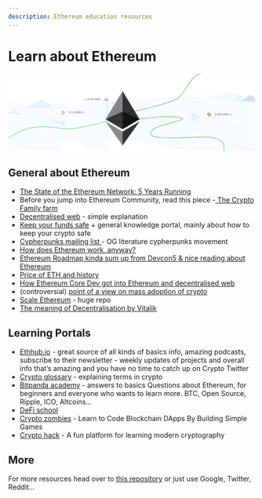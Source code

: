 ```yaml
---
description: Ethereum education resources
---
```


# Learn about Ethereum

![](<../.gitbook/assets/image (3) (1) (1).png>)

## General about Ethereum

* [The State of the Ethereum Network: 5 Years Running](https://consensys.net/blog/news/the-state-of-the-ethereum-network-2020/)
* Before you jump into Ethereum Community, read this piece -[ The Crypto Family farm](https://logicmag.io/bodies/the-crypto-family-farm/)
* [Decentralised web](https://hackernoon.com/dweb-the-decentralized-web-a0e9c6a5c0ec) - simple explanation
* [Keep your funds safe](https://support.mycrypto.com/) + general knowledge portal, mainly about how to keep your crypto safe
* [Cypherpunks mailing list ](http://mailing-list-archive.cryptoanarchy.wiki/)- OG literature cypherpunks movement
* [How does Ethereum work, anyway?](https://medium.com/@preethikasireddy/how-does-ethereum-work-anyway-22d1df506369)
* [Ethereum Roadmap kinda sum up from Devcon5 & nice reading about Ethereum](https://decrypt.co/10298/devcon-5-building-a-decentralized-revolution-at-scale)
* [Price of ETH and history](https://hackernoon.com/in-defense-of-ethereum-and-its-fatness-why-im-still-bullish-on-eth-4c00fea65442?gi=54535f63bbe2)
* [How Ethereum Core Dev got into Ethereum and decentralised web](https://medium.com/@pipermerriam/my-rambling-journey-into-a-career-working-on-ethereum-and-the-decentralized-web-134743766f64)
* (controversial) [point of a view on mass adoption of crypto](https://www.coindesk.com/cryptocurrency-is-most-useful-for-breaking-laws-and-social-constructs)
* [Scale Ethereum](https://github.com/jpitts/eth-community-discussions/blob/master/proposals-to-scale.md#general-strategies-for-scaling-the-ethereum-network) - huge repo
* [The meaning of Decentralisation by Vitalik](https://medium.com/@VitalikButerin/the-meaning-of-decentralization-a0c92b76a274#.4hl67650f)

## Learning Portals

* [Ethhub.io](https://docs.ethhub.io/) - great source of all kinds of basics info, amazing podcasts, subscribe to their newsletter - weekly updates of projects and overall info that’s amazing and you have no time to catch up on Crypto Twitter
* [Crypto glossary](https://a16z.com/2019/11/08/crypto-glossary/) - explaining terms in crypto
* [Bitpanda academy](https://www.bitpanda.com/academy/en/lessons/what-is-ethereum/) - answers to basics Questions about Ethereum, for beginners and everyone who wants to learn more. BTC, Open Source, Ripple, ICO, Altcoins...
* [DeFi school](https://defi.school/)
* [Crypto zombies](https://cryptozombies.io/) - Learn to Code Blockchain DApps By Building Simple Games
* [Crypto hack](https://cryptohack.org/) - A fun platform for learning modern cryptography

## More

For more resources head over to [this repository](https://github.com/anettrolikova/Crypto/blob/master/README.md) or just use Google, Twitter, Reddit...
